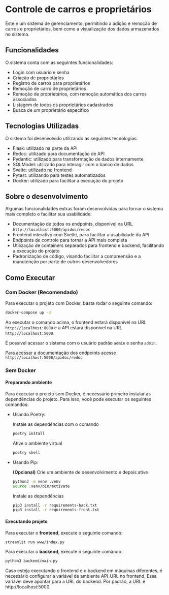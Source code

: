 # Controle de carros e proprietários

Este é um sistema de gerenciamento, permitindo a adição e remoção de carros e proprietários, bem como a visualização dos dados armazenados no sistema.

## Funcionalidades

O sistema conta com as seguintes funcionalidades:

- Login com usuário e senha
- Criação de proprietários
- Registro de carros para proprietários
- Remoção de carro de proprietários
- Remoção de proprietários, com remoção automática dos carros associados
- Listagem de todos os proprietários cadastrados
- Busca de um proprietário específico

## Tecnologias Utilizadas

O sistema foi desenvolvido utilizando as seguintes tecnologias:

- Flask: utilizado na parte da API
- Redoc: utilizado para documentação de API
- Pydantic: utilizado para transformação de dados internamente
- SQLModel: utilizado para interagir com o banco de dados
- Svelte: utilizado no frontend
- Pytest: utilizando para testes automatizados
- Docker: utilizado para facilitar a execução do projeto

## Sobre o desenvolvimento

Algumas funcionalidades extras foram desenvolvidas para tornar o sistema mais completo e facilitar sua usabilidade:

- Documentação de todos os endpoints, disponível na URL `http://localhost:5000/apidoc/redoc`
- Frontend interativo com Svelte, para facilitar a usabilidade da API
- Endpoints de controle para tornar a API mais completa
- Utilização de containers separados para frontend e backend, facilitando a execução do projeto
- Padronização de código, visando facilitar a compreensão e a manutenção por parte de outros desenvolvedores

## Como Executar

### Com Docker (Recomendado)

Para executar o projeto com Docker, basta rodar o seguinte comando:

```bash
docker-compose up -d
```

Ao executar o comando acima, o frontend estará disponível na URL `http://localhost:8080` e a API estará disponível na URL `http://localhost:5000`. 

É possível acessar o sistema com o usuário padrão `admin` e senha `admin`.

Para acessar a documentação dos endpoints acesse `http://localhost:5000/apidoc/redoc`

### Sem Docker

#### Preparando ambiente

Para executar o projeto sem Docker, é necessário primeiro instalar as dependências do projeto. Para isso, você pode executar os seguintes comandos:

- Usando Poetry:

    Instale as dependências com o comando
    ```bash
    poetry install
    ```

    Ative o ambiente virtual
    ```bash
    poetry shell
    ```

- Usando Pip:

    **(Opcional)** Crie um ambiente de desenvolvimento e depois ative
    ```bash
    python3 -m venv .venv
    source .venv/bin/activate
    ```

    Instale as dependências
    ```bash
    pip3 install -r requirements-back.txt
    pip3 install -r requirements-front.txt
    ```
#### Executando projeto

Para executar o **frontend**, execute o seguinte comando:
```bash
streamlit run www/index.py
```
Para executar o **backend**, execute o seguinte comando:
```bash
python3 backend/main.py
```

Caso esteja executando o frontend e o backend em máquinas diferentes, é necessário configurar a variável de ambiente API_URL no frontend. Essa variável deve apontar para a URL do backend. Por padrão, a URL é http://localhost:5000.